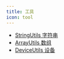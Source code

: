 ```yaml
---
title: 工具
icon: tool
---
```


- [StringUtils 字符串](./string.md)
- [ArrayUtils 数组](./array.md)
- [DeviceUtils 设备](./device.md)